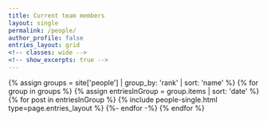 ```yaml
---
title: Current team members
layout: single
permalink: /people/
author_profile: false
entries_layout: grid
<!-- classes: wide -->
<!-- show_excerpts: true -->
---
```


<section class="page__content cf">
<div class="entries-{{ entries_layout }}">
  {% assign groups = site['people'] | group_by: 'rank' | sort: 'name' %}
  {% for group in groups %}
    {% assign entriesInGroup = group.items | sort: 'date' %}
    {% for post in entriesInGroup %}
      {% include people-single.html type=page.entries_layout %}
    {%- endfor -%}
  {% endfor %}
</div>
</section>
